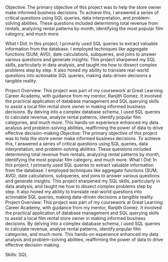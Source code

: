 Objective: The primary objective of this project was to help the store owner make informed business decisions. To achieve this, I answered a series of critical questions using SQL queries, data interpretation, and problem-solving abilities. These questions included determining total revenue from rentals, analyzing rental patterns by month, identifying the most popular film category, and much more.

What I Did: In this project, I primarily used SQL queries to extract valuable information from the database. I employed techniques like aggregate functions (SUM, AVG), date calculations, subqueries, and joins to answer various questions and generate insights. This project sharpened my SQL skills, particularly in data analysis, and taught me how to dissect complex problems step by step. It also honed my ability to translate real-world questions into actionable SQL queries, making data-driven decisions a tangible reality.

Project Overview: This project was part of my coursework at Great Learning Career Academy, with guidance from my mentor, Ranjith Gomez. It involved the practical application of database management and SQL querying skills to assist a local film rental store owner in making informed business decisions. By delving into a complex database schema, I used SQL queries to calculate revenue, analyze rental patterns, identify popular film categories, and much more. This hands-on experience enhanced my data analysis and problem-solving abilities, reaffirming the power of data to drive effective decision-making.Objective: The primary objective of this project was to help the store owner make informed business decisions. To achieve this, I answered a series of critical questions using SQL queries, data interpretation, and problem-solving abilities. These questions included determining total revenue from rentals, analyzing rental patterns by month, identifying the most popular film category, and much more. What I Did: In this project, I primarily used SQL queries to extract valuable information from the database. I employed techniques like aggregate functions (SUM, AVG), date calculations, subqueries, and joins to answer various questions and generate insights. This project sharpened my SQL skills, particularly in data analysis, and taught me how to dissect complex problems step by step. It also honed my ability to translate real-world questions into actionable SQL queries, making data-driven decisions a tangible reality. Project Overview: This project was part of my coursework at Great Learning Career Academy, with guidance from my mentor, Ranjith Gomez. It involved the practical application of database management and SQL querying skills to assist a local film rental store owner in making informed business decisions. By delving into a complex database schema, I used SQL queries to calculate revenue, analyze rental patterns, identify popular film categories, and much more. This hands-on experience enhanced my data analysis and problem-solving abilities, reaffirming the power of data to drive effective decision-making.

Skills: SQL
